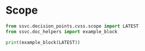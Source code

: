 # Scope

```python exec="true" idprefix=""
from ssvc.decision_points.cvss.scope import LATEST
from ssvc.doc_helpers import example_block

print(example_block(LATEST))
```

